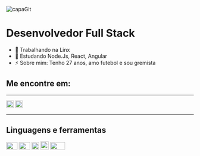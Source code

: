 ![capaGit](https://user-images.githubusercontent.com/22202588/89079411-ca238980-d35c-11ea-94a5-2490d532c9ab.png)

# Desenvolvedor Full Stack

- 🔭 Trabalhando na Linx 
- 🌱 Estudando Node.Js, React, Angular 
- ⚡ Sobre mim: Tenho 27 anos, amo futebol e sou gremista

## Me encontre em:
---
<a href= https://www.instagram.com/alissoncs_/><img src= https://image.flaticon.com/icons/svg/725/725339.svg width="20" height="20"/></a>
<a href= https://www.linkedin.com/in/alissoncs//><img src= https://image.flaticon.com/icons/svg/1384/1384088.svg width="20" height="20"/></a>

---

## Linguagens e ferramentas
<p float="left">
<img src= https://upload.wikimedia.org/wikipedia/commons/7/7a/C_Sharp_logo.svg width="30" height="20"/>
<img src=https://upload.wikimedia.org/wikipedia/commons/thumb/d/d9/Node.js_logo.svg/1200px-Node.js_logo.svg.png width="30" height="20"/>
<img src=https://scontent.fpoa11-1.fna.fbcdn.net/v/t31.0-0/p370x247/13247914_1081982685193648_6535573364112069989_o.png?_nc_cat=105&_nc_sid=85a577&_nc_ohc=W9yh-t_LTJIAX9lXTJO&_nc_ht=scontent.fpoa11-1.fna&oh=7f934c03c4bbcd062a90ffff1d71741f&oe=5F484429 width="20" height="20"/>
<img src=https://upload.wikimedia.org/wikipedia/commons/thumb/c/cf/Angular_full_color_logo.svg/250px-Angular_full_color_logo.svg.png width="22" height="22"/>
<img src=https://upload.wikimedia.org/wikipedia/commons/thumb/e/e0/Git-logo.svg/240px-Git-logo.svg.png width="40" height="20"/>
<img src=https://user-images.githubusercontent.com/674621/71187801-14e60a80-2280-11ea-94c9-e56576f76baf.png width="15" height="18"/>
</p>





<!--
**acsilva-alss/acsilva-alss** is a ✨ _special_ ✨ repository because its `README.md` (this file) appears on your GitHub profile.

Here are some ideas to get you started:

- 🔭 I’m currently working on ...
- 🌱 I’m currently learning ...
- 👯 I’m looking to collaborate on ...
- 🤔 I’m looking for help with ...
- 💬 Ask me about ...
- 📫 How to reach me: ...
- 😄 Pronouns: ...
- ⚡ Fun fact: ...
-->
